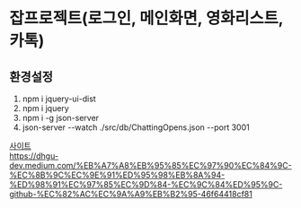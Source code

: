 잡프로젝트(로그인, 메인화면, 영화리스트, 카톡)
=============
환경설정
--------
1. npm i jquery-ui-dist
2. npm i jquery
3. npm i -g json-server
4. json-server --watch ./src/db/ChattingOpens.json --port 3001


[사이트](https://uglysweetpotatos.github.io/reactbeginner_movie/)   
https://dhgu-dev.medium.com/%EB%A7%A8%EB%95%85%EC%97%90%EC%84%9C-%EC%8B%9C%EC%9E%91%ED%95%98%EB%8A%94-%ED%98%91%EC%97%85%EC%9D%84-%EC%9C%84%ED%95%9C-github-%EC%82%AC%EC%9A%A9%EB%B2%95-46f64418cf81
